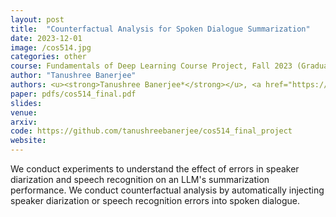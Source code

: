 ```yaml
---
layout: post
title:  "Counterfactual Analysis for Spoken Dialogue Summarization"
date: 2023-12-01
image: /cos514.jpg
categories: other
course: Fundamentals of Deep Learning Course Project, Fall 2023 (Graduate Course)
author: "Tanushree Banerjee"
authors: <u><strong>Tanushree Banerjee*</strong></u>, <a href="https://kiyosumaeda.github.io/">Kiyosu Maeda*</a>, <a href="https://www.cs.princeton.edu/~arora/">Sanjeev Arora</a>
paper: pdfs/cos514_final.pdf
slides:
venue: 
arxiv: 
code: https://github.com/tanushreebanerjee/cos514_final_project
website: 
---
```


We conduct experiments to understand the effect of errors in speaker diarization and speech recognition on an LLM's summarization performance. We conduct counterfactual analysis by automatically injecting speaker diarization or speech recognition errors into spoken dialogue.
